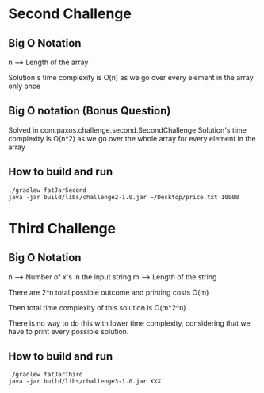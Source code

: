 # Second Challenge

## Big O Notation

n --> Length of the array

Solution's time complexity is O(n) as we go over every element in the array only once

## Big O notation (Bonus Question)
Solved in com.paxos.challenge.second.SecondChallenge
Solution's time complexity is O(n^2) as we go over the whole array for every element in the array

## How to build and run
```
./gradlew fatJarSecond
java -jar build/libs/challenge2-1.0.jar ~/Desktop/price.txt 10000
```

# Third Challenge

## Big O Notation

n --> Number of x's in the input string
m --> Length of the string

There are 2^n total possible outcome and printing costs O(m)

Then total time complexity of this solution is O(m*2^n)

There is no way to do this with lower time complexity, considering that we have to print every possible solution.

## How to build and run

```
./gradlew fatJarThird
java -jar build/libs/challenge3-1.0.jar XXX
```
